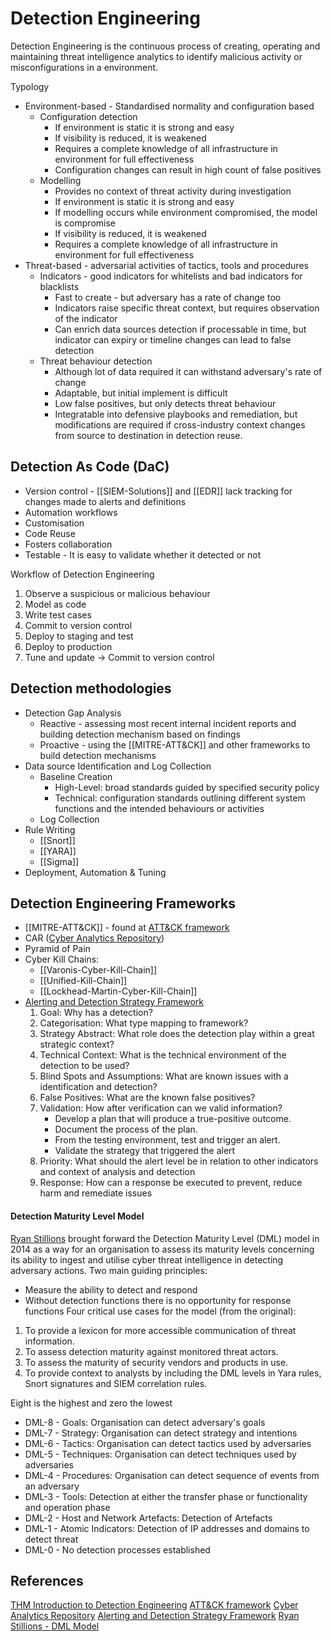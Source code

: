 # Detection Engineering

Detection Engineering is the continuous process of creating, operating and maintaining threat intelligence analytics to identify malicious activity or misconfigurations in a environment.

Typology 
- Environment-based - Standardised normality and configuration based
	- Configuration detection
		- If environment is static it is strong and easy
		- If visibility is reduced, it is weakened
		- Requires a complete knowledge of all infrastructure in environment for full effectiveness
		- Configuration changes can result in high count of false positives
	- Modelling 
		- Provides no context of threat activity during investigation
		- If environment is static it is strong and easy
		- If modelling occurs while environment compromised, the model is compromise
		- If visibility is reduced, it is weakened
		- Requires a complete knowledge of all infrastructure in environment for full effectiveness
- Threat-based - adversarial activities of tactics, tools and procedures
	- Indicators - good indicators for whitelists and bad indicators for blacklists
		- Fast to create - but adversary has a rate of change too
		- Indicators raise specific threat context, but requires observation of the indicator
		- Can enrich data sources detection if processable in time, but indicator can expiry or timeline changes can lead to false detection
	- Threat behaviour detection
		- Although lot of data required it can withstand adversary's rate of change
		- Adaptable, but initial implement is difficult
		- Low false positives, but only detects threat behaviour
		- Integratable into defensive playbooks and remediation, but modifications are required if cross-industry context changes from source to destination in detection reuse.


## Detection As Code (DaC)

- Version control - [[SIEM-Solutions]] and [[EDR]] lack tracking for changes made to alerts and definitions
- Automation workflows
- Customisation
- Code Reuse
- Fosters collaboration
- Testable - It is easy to validate whether it detected or not

Workflow of Detection Engineering
1. Observe a suspicious or malicious behaviour
1. Model as code
2. Write test cases
3. Commit to version control
4. Deploy to staging and test
5. Deploy to production
6. Tune and update -> Commit to version control

## Detection methodologies


- Detection Gap Analysis
	- Reactive - assessing most recent internal incident reports and building detection mechanism based on findings 
	- Proactive - using the [[MITRE-ATT&CK]] and other frameworks to build detection mechanisms
- Data source Identification and Log Collection
	- Baseline Creation
		- High-Level: broad standards guided by specified security policy  
		- Technical: configuration standards outlining different system functions and the intended behaviours or activities
	- Log Collection
- Rule Writing
	- [[Snort]]
	- [[YARA]]
	- [[Sigma]]
- Deployment, Automation & Tuning


## Detection Engineering Frameworks

- [[MITRE-ATT&CK]] - found at [ATT&CK framework](https://attack.mitre.org/)
- CAR ([Cyber Analytics Repository](https://car.mitre.org/))
- Pyramid of Pain
- Cyber Kill Chains:
	- [[Varonis-Cyber-Kill-Chain]]
	- [[Unified-Kill-Chain]]
	- [[Lockhead-Martin-Cyber-Kill-Chain]]
- [Alerting and Detection Strategy Framework](https://github.com/palantir/alerting-detection-strategy-framework)
	1. Goal: Why has a detection?
	2. Categorisation: What type mapping to framework?
	3. Strategy Abstract: What role does the detection play within a great strategic context?
	4. Technical Context: What is the technical environment of the detection to be used?
	5. Blind Spots and Assumptions: What are known issues with a identification and detection? 
	6. False Positives: What are the known false positives?
	7. Validation: How after verification can we valid information?
		- Develop a plan that will produce a true-positive outcome.
		- Document the process of the plan.
		- From the testing environment, test and trigger an alert.
		- Validate the strategy that triggered the alert
	1. Priority: What should the alert level be in relation to other indicators and context of analysis and detection
	2. Response: How can a response be executed to prevent, reduce harm and remediate issues


#### Detection Maturity Level Model

[Ryan Stillions](http://ryanstillions.blogspot.com/2014/04/the-dml-model_21.html) brought forward the Detection Maturity Level (DML) model in 2014 as a way for an organisation to assess its maturity levels concerning its ability to ingest and utilise cyber threat intelligence in detecting adversary actions. Two main guiding principles:
- Measure the ability to detect and respond
- Without detection functions there is no opportunity for response functions
Four critical use cases for the model (from the original):
1. To provide a lexicon for more accessible communication of threat information.
2. To assess detection maturity against monitored threat actors.
3. To assess the maturity of security vendors and products in use.
4. To provide context to analysts by including the DML levels in Yara rules, Snort signatures and SIEM correlation rules.

Eight is the highest and zero the lowest
- DML-8 - Goals: Organisation can detect adversary's goals
- DML-7 - Strategy: Organisation can detect strategy and intentions
- DML-6 - Tactics: Organisation can detect tactics used by adversaries
- DML-5 - Techniques: Organisation can detect techniques used by adversaries
- DML-4 - Procedures: Organisation can detect  sequence of events from an adversary
- DML-3 - Tools: Detection at either the transfer phase or functionality and operation phase
- DML-2 - Host and Network Artefacts: Detection of Artefacts 
- DML-1 - Atomic Indicators: Detection of IP addresses and domains to detect threat
- DML-0 - No detection processes established

## References

[THM Introduction to Detection Engineering](https://tryhackme.com/room/introtodetectionengineering)
[ATT&CK framework](https://attack.mitre.org/)
[Cyber Analytics Repository](https://car.mitre.org/)
[Alerting and Detection Strategy Framework](https://github.com/palantir/alerting-detection-strategy-framework)
[Ryan Stillions - DML Model](http://ryanstillions.blogspot.com/2014/04/the-dml-model_21.html) 